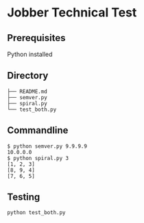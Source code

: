 # Jobber Technical Test

## Prerequisites

Python installed

## Directory
```
├── README.md
├── semver.py
├── spiral.py
└── test_both.py
```

## Commandline
```
$ python semver.py 9.9.9.9
10.0.0.0
$ python spiral.py 3
[1, 2, 3]
[8, 9, 4]
[7, 6, 5]
```

## Testing
```
python test_both.py 
```